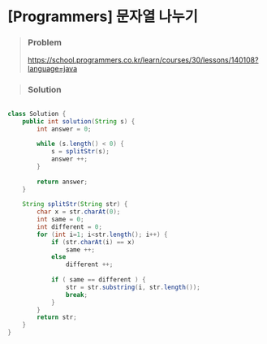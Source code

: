 # [Programmers] 문자열 나누기 



> ### Problem
>
> https://school.programmers.co.kr/learn/courses/30/lessons/140108?language=java

> ### Solution

```java

class Solution {
    public int solution(String s) {
        int answer = 0;
        
        while (s.length() < 0) {
            s = splitStr(s);    
            answer ++;
        }
        
        return answer;
    }
    
    String splitStr(String str) {
        char x = str.charAt(0);
        int same = 0;
        int different = 0; 
        for (int i=1; i<str.length(); i++) {
            if (str.charAt(i) == x)
                same ++;
            else 
                different ++;
            
            if ( same == different ) {
                str = str.substring(i, str.length());
                break;
            }
        }
        return str;
    }
}
```


